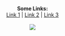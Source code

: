 <p align="center">
  <b>Some Links:</b><br>
  <a href="#">Link 1</a> |
  <a href="#">Link 2</a> |
  <a href="#">Link 3</a>
  <br><br>
  <img src="https://c.tenor.com/VLwaGpGpLp0AAAAd/takanashi-kiara-vtuber.gif">
</p>